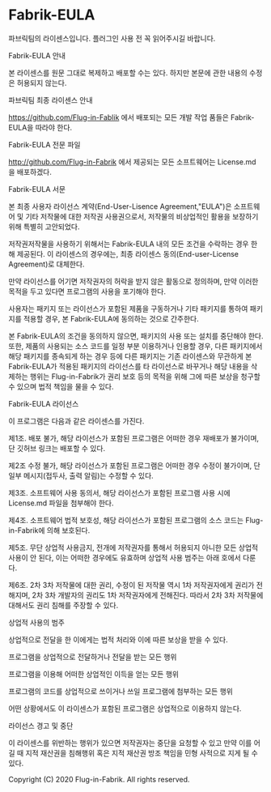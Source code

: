 
# Fabrik-EULA
파브릭팀의 라이센스입니다. 플러그인 사용 전 꼭 읽어주시길 바랍니다.

Fabrik-EULA 안내



본 라이센스를 원문 그대로 복제하고 배포할 수는 있다. 하지만 본문에 관한 내용의 수정은 허용되지 않는다.



파브릭팀 최종 라이센스 안내



https://github.com/Flug-in-Fablik 에서 배포되는 모든 개발 작업 품들은 Fabrik-EULA을 따라야 한다.



  Fabrik-EULA 전문 파일



  http://github.com/Flug-in-Fabrik 에서 제공되는 모든 소프트웨어는 License.md 을 배포하겠다.





  Fabrik-EULA 서문



  본 최종 사용자 라이선스 계약(End-User-Lisence Agreement,"EULA")은 소프트웨어 및 기타 저작물에 대한 저작권 사용권으로서, 저작물의 비상업적인 활용을 보장하기 위해 특별히 고안되었다.

 저작권저작물을 사용하기 위해서는 Fabrik-EULA 내의 모든 조건을 수락하는 경우 한해 제공된다. 이 라이센스의 경우에는, 최종 라이센스 동의(End-user-License Agreement)로 대체한다.

 만약 라이선스를 어기면 저작권자의 허락을 받지 않은 활동으로 정의하며, 만약 이러한 목적을 두고 있다면 프로그램의 사용을 포기해야 한다.



사용자는 패키지 또는 라이선스가 포함된 제품을 구동하거나 기타 패키지를 통하여 패키지를 적용할 경우, 본 Fabrik-EULA에 동의하는 것으로 간주한다.

본 Fabrik-EULA의 조건을 동의하지 않으면, 패키지의 사용 또는 설치를 중단해야 한다. 또한, 제품의 사용되는 소스 코드를 일정 부분 이용하거나 인용할 경우, 다른 패키지에서 해당 패키지를 종속되게 하는 경우 등에 다른 패키지는 기존 라이센스와 무관하게 본 Fabrik-EULA가 적용된 패키지의 라이선스를 타 라이선스로 바꾸거나 해당 내용을 삭제하는 행위는 Flug-in-Fabrik가 권리 보호 등의 목적을 위해 그에 따른 보상을 청구할 수 있으며 법적 책임을 물을 수 있다.



Fabrik-EULA 라이선스



이 프로그램은 다음과 같은 라이센스를 가진다.



제1조. 배포 불가, 해당 라이선스가 포함된 프로그램은 어떠한 경우 재배포가 불가이며, 단 깃허브 링크는 배포할 수 있다.

제2조 수정 불가, 해당 라이선스가 포함된 프로그램은 어떠한 경우 수정이 불가이며, 단 일부 메시지(접두사, 출력 알림)는 수정할 수 있다.

제3조. 소프트웨어 사용 동의서, 해당 라이선스가 포함된 프로그램 사용 시에 License.md 파일을 첨부해야 한다.

제4조. 소프트웨어 법적 보호성, 해당 라이선스가 포함된 프로그램의 소스 코드는 Flug-in-Fabrik에 의해 보호된다.

제5조. 무단 상업적 사용금지, 전개에 저작권자를 통해서 허용되지 아니한 모든 상업적 사용이 안 된다, 이는 어떠한 경우에도 유효하며 상업적 사용 범주는 아래 호에서 다룬다.

제6조. 2차 3차 저작물에 대한 권리, 수정이 된 저작물 역시 1차 저작권자에게 권리가 전해지며, 2차 3차 개발자의 권리도 1차 저작권자에게 전해진다. 따라서 2차 3차 저작물에 대해서도 권리 침해를 주장할 수 있다.





상업적 사용의 범주

상업적으로 전달을 한 이에게는 법적 처리와 이에 따른 보상을 받을 수 있다.



프로그램을 상업적으로 전달하거나 전달을 받는 모든 행위

프로그램을 이용해 어떠한 상업적인 이득을 얻는 모든 행위

프로그램의 코드를 상업적으로 쓰이거나 쓰일 프로그램에 첨부하는 모든 행위



어떤 상황에서도 이 라이센스가 포함된 프로그램은 상업적으로 이용하지 않는다.





라이선스 경고 및 중단



이 라이센스를 위반하는 행위가 있으면 저작권자는 중단을 요청할 수 있고 만약 이를 어길 때 지적 재산권을 침해행위 혹은 지적 재산권 방조 책임을 민형 사적으로 지게 될 수 있다.





Copyright (C) 2020 Flug-in-Fabrik. All rights reserved.
